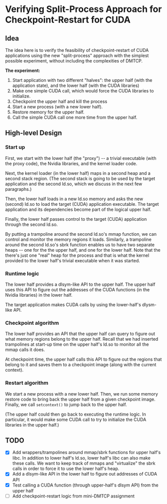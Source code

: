 # Verifying Split-Process Approach for Checkpoint-Restart for CUDA

## Idea

The idea here is to verify the feasibility of checkpoint-restart of CUDA
applications using the new "split-process" approach with the simplest
possible experiment, without including the complexities of DMTCP.

**The experiment:**

1. Start application with two different "halves": the upper half
   (with the application state), and the lower half (with the CUDA
   libraries)
2. Make one simple CUDA call, which would force the CUDA libraries to
   initialize.
3. Checkpoint the upper half and kill the process
4. Start a new process (with a new lower half).
5. Restore memory for the upper half.
6. Call the simple CUDA call one more time from the upper half.

## High-level Design

### Start up

First, we start with the lower half (the "proxy") -- a trivial executable
(with the proxy code), the Nvidia libraries, and the kernel loader code.

Next, the kernel loader (in the lower half) maps in a second heap and
a second stack region. (The second stack is going to be used by the
target application and the second ld.so, which we discuss in the next
few paragraphs.)

Then, the lower half loads in a new ld.so memory and asks the new (second)
ld.so to load the target (CUDA) application executable. The target
application and its dependencies become part of the logical upper half.

Finally, the lower half passes control to the target (CUDA) application
through the second ld.so.

By putting a trampoline around the second ld.so's mmap function, we can
control and monitor the memory regions it loads. Similarly, a trampoline
around the second ld.so's sbrk function enables us to have two separate
heaps -- one for the the upper half, and one for the lower half. Note
that the there's just one "real" heap for the process and that is what
the kernel provided to the lower half's trivial executable when it was
started.

### Runtime logic

The lower half provides a dlsym-like API to the upper half. The upper
half uses this API to figure out the addresses of the CUDA functions
(in the Nvidia libraries) in the lower half.

The target application makes CUDA calls by using the lower-half's
dlysm-like API.

### Checkpoint algorithm

The lower half provides an API that the upper half can query to figure
out what memory regions belong to the upper half. Recall that we had
inserted trampolines at start-up time on the upper half's ld.so to
monitor all the mmap calls it does.

At checkpoint time, the upper half calls this API to figure out the
regions that belong to it and saves them to a checkpoint image (along
with the current context).

### Restart algorithm

We start a new process with a new lower half. Then, we run some memory
restore code to bring back the upper half from a given checkpoint image.
Finally, we call `setcontext()` to jump back to the upper half.

(The upper half could then go back to executing the runtime logic. In
 particular, it would make some CUDA call to try to initialize the CUDA
 libraries in the upper half.)

## TODO

 - [x] Add wrappers/trampolines around mmap/sbrk functions for upper half's
       libc. In addition to lower half's ld.so, lower half's libc can also
       make these calls. We want to keep track of mmaps and "virtualize"
       the sbrk calls in order to force it to use the lower half's heap.
 - [x] Add a dlsym-like API in the lower half to figure out addresses of CUDA API
 - [x] Test calling a CUDA function (through upper-half's dlsym API) from the
       upper half
 - [ ] Add checkpoint-restart logic from mini-DMTCP assignment
